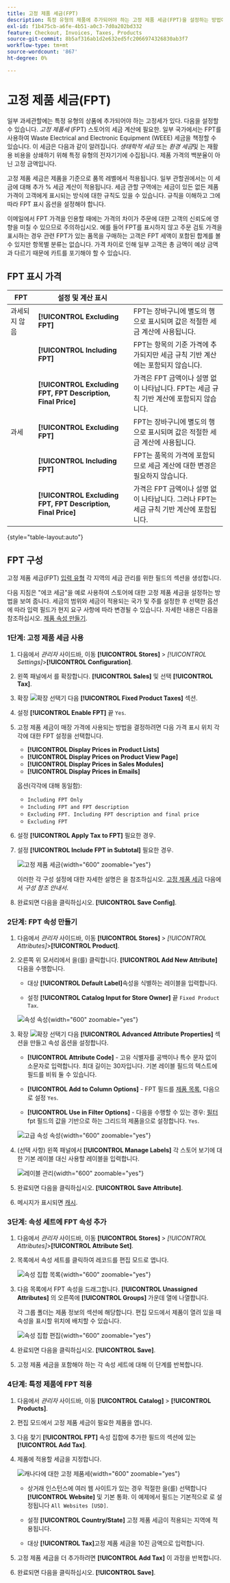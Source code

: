 ```yaml
---
title: 고정 제품 세금(FPT)
description: 특정 유형의 제품에 추가되어야 하는 고정 제품 세금(FPT)을 설정하는 방법에 대해 알아봅니다.
exl-id: f1b475cb-a6fe-4b51-a0c3-7d0a202bd332
feature: Checkout, Invoices, Taxes, Products
source-git-commit: 8b5af316ab1d2e632ed5fc2066974326830ab3f7
workflow-type: tm+mt
source-wordcount: '867'
ht-degree: 0%

---
```


# 고정 제품 세금(FPT)

일부 과세관할에는 특정 유형의 상품에 추가되어야 하는 고정세가 있다. 다음을 설정할 수 있습니다. _고정 제품세_ (FPT) 스토어의 세금 계산에 필요한. 일부 국가에서는 FPT를 사용하여 Waste Electrical and Electronic Equipment (WEEE) 세금을 책정할 수 있습니다. 이 세금은 다음과 같이 알려집니다. _생태학적 세금_ 또는 _환경 세금_&#x200B;및 는 재활용 비용을 상쇄하기 위해 특정 유형의 전자기기에 수집됩니다. 제품 가격의 백분율이 아닌 고정 금액입니다.

고정 제품 세금은 제품을 기준으로 품목 레벨에서 적용됩니다. 일부 관할권에서는 이 세금에 대해 추가 % 세금 계산이 적용됩니다. 세금 관할 구역에는 세금이 있든 없든 제품 가격이 고객에게 표시되는 방식에 대한 규칙도 있을 수 있습니다. 규칙을 이해하고 그에 따라 FPT 표시 옵션을 설정해야 합니다.

이메일에서 FPT 가격을 인용할 때에는 가격의 차이가 주문에 대한 고객의 신뢰도에 영향을 미칠 수 있으므로 주의하십시오. 예를 들어 FPT를 표시하지 않고 주문 검토 가격을 표시하는 경우 관련 FPT가 있는 품목을 구매하는 고객은 FPT 세액이 포함된 합계를 볼 수 있지만 항목별 분류는 없습니다. 가격 차이로 인해 일부 고객은 총 금액이 예상 금액과 다르기 때문에 카트를 포기해야 할 수 있습니다.

## FPT 표시 가격

| FPT | 설정 및 계산 표시 | |
|--- |--- |---|
| 과세되지 않음 | **[!UICONTROL Excluding FPT]** | FPT는 장바구니에 별도의 행으로 표시되며 값은 적절한 세금 계산에 사용됩니다. |
| | **[!UICONTROL Including FPT]** | FPT는 항목의 기준 가격에 추가되지만 세금 규칙 기반 계산에는 포함되지 않습니다. |
| | **[!UICONTROL Excluding FPT, FPT Description, Final Price]** | 가격은 FPT 금액이나 설명 없이 나타납니다. FPT는 세금 규칙 기반 계산에 포함되지 않습니다. |
| 과세 | **[!UICONTROL Excluding FPT]** | FPT는 장바구니에 별도의 행으로 표시되며 값은 적절한 세금 계산에 사용됩니다. |
| | **[!UICONTROL Including FPT]** | FPT는 품목의 가격에 포함되므로 세금 계산에 대한 변경은 필요하지 않습니다. |
| | **[!UICONTROL Excluding FPT, FPT Description, Final Price]** | 가격은 FPT 금액이나 설명 없이 나타납니다. 그러나 FPT는 세금 규칙 기반 계산에 포함됩니다. |

{style="table-layout:auto"}

## FPT 구성

고정 제품 세금(FPT) [입력 유형](../catalog/attributes-input-types.md) 각 지역의 세금 관리를 위한 필드의 섹션을 생성합니다.

다음 지침은 &quot;에코 세금&quot;을 예로 사용하여 스토어에 대한 고정 제품 세금을 설정하는 방법을 보여 줍니다. 세금의 범위와 세금이 적용되는 국가 및 주를 설정한 후 선택한 옵션에 따라 입력 필드가 현지 요구 사항에 따라 변경될 수 있습니다. 자세한 내용은 다음을 참조하십시오. [제품 속성 만들기](../catalog/attribute-product-create.md).

### 1단계: 고정 제품 세금 사용

1. 다음에서 _관리자_ 사이드바, 이동 **[!UICONTROL Stores]** > _[!UICONTROL Settings]_>**[!UICONTROL Configuration]**.

1. 왼쪽 패널에서 를 확장합니다. **[!UICONTROL Sales]** 및 선택 **[!UICONTROL Tax]**.

1. 확장 ![확장 선택기](../assets/icon-display-expand.png) 다음 **[!UICONTROL Fixed Product Taxes]** 섹션.

1. 설정 **[!UICONTROL Enable FPT]** 끝 `Yes`.

1. 고정 제품 세금이 매장 가격에 사용되는 방법을 결정하려면 다음 가격 표시 위치 각각에 대한 FPT 설정을 선택합니다.

   - **[!UICONTROL Display Prices in Product Lists]**
   - **[!UICONTROL Display Prices on Product View Page]**
   - **[!UICONTROL Display Prices in Sales Modules]**
   - **[!UICONTROL Display Prices in Emails]**

   옵션(각각에 대해 동일함):

   - `Including FPT Only`
   - `Including FPT and FPT description`
   - `Excluding FPT. Including FPT description and final price`
   - `Excluding FPT`

1. 설정 **[!UICONTROL Apply Tax to FPT]** 필요한 경우.

1. 설정 **[!UICONTROL Include FPT in Subtotal]** 필요한 경우.

   ![고정 제품 세금](../configuration-reference/sales/assets/tax-fixed-product-taxes.png){width="600" zoomable="yes"}

   이러한 각 구성 설정에 대한 자세한 설명은 을 참조하십시오. [고정 제품 세금](../configuration-reference/sales/tax.md#fixed-product-taxes) 다음에서 _구성 참조 안내서_.

1. 완료되면 다음을 클릭하십시오. **[!UICONTROL Save Config]**.

### 2단계: FPT 속성 만들기

1. 다음에서 _관리자_ 사이드바, 이동 **[!UICONTROL Stores]** > _[!UICONTROL Attributes]_>**[!UICONTROL Product]**.

1. 오른쪽 위 모서리에서 을(를) 클릭합니다. **[!UICONTROL Add New Attribute]** 다음을 수행합니다.

   - 대상 **[!UICONTROL Default Label]**&#x200B;속성을 식별하는 레이블을 입력합니다.

   - 설정 **[!UICONTROL Catalog Input for Store Owner]** 끝 `Fixed Product Tax`.

   ![속성 속성](./assets/tax-fpt-attribute-properties.png){width="600" zoomable="yes"}

1. 확장 ![확장 선택기](../assets/icon-display-expand.png) 다음 **[!UICONTROL Advanced Attribute Properties]** 섹션을 만들고 속성 옵션을 설정합니다.

   - **[!UICONTROL Attribute Code]** - 고유 식별자를 공백이나 특수 문자 없이 소문자로 입력합니다. 최대 길이는 30자입니다. 기본 레이블 필드의 텍스트에 필드를 비워 둘 수 있습니다.

   - **[!UICONTROL Add to Column Options]** - FPT 필드를 [제품 목록](../catalog/products-list.md), 다음으로 설정 `Yes`.

   - **[!UICONTROL Use in Filter Options]** - 다음을 수행할 수 있는 경우: [필터](../getting-started/admin-workspace.md) fpt 필드의 값을 기반으로 하는 그리드의 제품을으로 설정합니다. `Yes`.

   ![고급 속성 속성](./assets/tax-fpt-advanced-attribute-properties.png){width="600" zoomable="yes"}

1. (선택 사항) 왼쪽 패널에서 **[!UICONTROL Manage Labels]** 각 스토어 보기에 대한 기본 레이블 대신 사용할 레이블을 입력합니다.

   ![레이블 관리](./assets/attribute-new-manage-labels.png){width="600" zoomable="yes"}

1. 완료되면 다음을 클릭하십시오. **[!UICONTROL Save Attribute]**.

1. 메시지가 표시되면 [캐시](../systems/cache-management.md).

### 3단계: 속성 세트에 FPT 속성 추가

1. 다음에서 _관리자_ 사이드바, 이동 **[!UICONTROL Stores]** > _[!UICONTROL Attributes]_>**[!UICONTROL Attribute Set]**.

1. 목록에서 속성 세트를 클릭하여 레코드를 편집 모드로 엽니다.

   ![속성 집합 목록](./assets/attribute-sets-list.png){width="600" zoomable="yes"}

1. 다음 목록에서 FPT 속성을 드래그합니다. **[!UICONTROL Unassigned Attributes]** 의 오른쪽에 **[!UICONTROL Groups]** 가운데 열에 나열합니다.

   각 그룹 폴더는 제품 정보의 섹션에 해당합니다. 편집 모드에서 제품이 열려 있을 때 속성을 표시할 위치에 배치할 수 있습니다.

   ![속성 집합 편집](./assets/tax-fpt-attribute-set-drag.png){width="600" zoomable="yes"}

1. 완료되면 다음을 클릭하십시오. **[!UICONTROL Save]**.

1. 고정 제품 세금을 포함해야 하는 각 속성 세트에 대해 이 단계를 반복합니다.

### 4단계: 특정 제품에 FPT 적용

1. 다음에서 _관리자_ 사이드바, 이동 **[!UICONTROL Catalog]** > **[!UICONTROL Products]**.

1. 편집 모드에서 고정 제품 세금이 필요한 제품을 엽니다.

1. 다음 찾기 **[!UICONTROL FPT]** 속성 집합에 추가한 필드의 섹션에 있는 **[!UICONTROL Add Tax]**.

1. 제품에 적용할 세금을 지정합니다.

   ![캐나다에 대한 고정 제품세](./assets/tax-product-fpt-canada.png){width="600" zoomable="yes"}

   - 상거래 인스턴스에 여러 웹 사이트가 있는 경우 적절한 을(를) 선택합니다 **[!UICONTROL Website]** 및 기본 통화. 이 예제에서 필드는 기본적으로 로 설정됩니다 `All Websites [USD]`.

   - 설정 **[!UICONTROL Country/State]** 고정 제품 세금이 적용되는 지역에 적용됩니다.

   - 대상 **[!UICONTROL Tax]**&#x200B;고정 제품 세금을 10진 금액으로 입력합니다.

1. 고정 제품 세금을 더 추가하려면 **[!UICONTROL Add Tax]** 이 과정을 반복합니다.

1. 완료되면 다음을 클릭하십시오. **[!UICONTROL Save]**.
